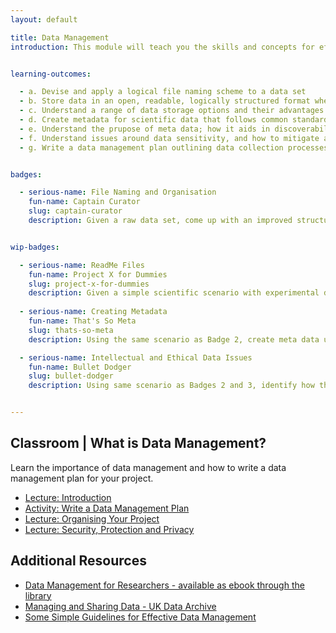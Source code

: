 ```yaml
---
layout: default

title: Data Management
introduction: This module will teach you the skills and concepts for effective Data Management. Simply put, Data Management is about taking care of your data so that your work isn't hindered by data issues. Your data is effectively organised and stored so you can access and understand it with ease. Effective data management goes hand in hand with effective data sharing, if you organise data well for your own use, collaborators and other users of the data will also benefit.


learning-outcomes:

  - a. Devise and apply a logical file naming scheme to a data set
  - b. Store data in an open, readable, logically structured format when possible
  - c. Understand a range of data storage options and their advantages and disadvantages
  - d. Create metadata for scientific data that follows common standards
  - e. Understand the prupose of meta data; how it aids in discoverability and describing data
  - f. Understand issues around data sensitivity, and how to mitigate and manage these issues 
  - g. Write a data management plan outlining data collection processes and naming conventions 


badges:

  - serious-name: File Naming and Organisation
    fun-name: Captain Curator
    slug: captain-curator
    description: Given a raw data set, come up with an improved structure and file naming strategy. Sketch or create an example of this strategy and discuss its benefits with an assessor.  


wip-badges:

  - serious-name: ReadMe Files
    fun-name: Project X for Dummies
    slug: project-x-for-dummies
    description: Given a simple scientific scenario with experimental data, create a README.txt file.
  
  - serious-name: Creating Metadata
    fun-name: That's So Meta
    slug: thats-so-meta
    description: Using the same scenario as Badge 2, create meta data using [STANDARD X]

  - serious-name: Intellectual and Ethical Data Issues
    fun-name: Bullet Dodger
    slug: bullet-dodger
    description: Using same scenario as Badges 2 and 3, identify how the raw data might need to be collected (anonymization), stored for a length of time/destroyed after study as well as limitations around sharing for IP reasons.  


---
```




## Classroom | What is Data Management?

Learn the importance of data management and how to write a data management plan for your project.

- [Lecture: Introduction](slideshows/introduction)
- [Activity: Write a Data Management Plan](https://wiki.auckland.ac.nz/download/attachments/108857820/UOA_R_DMP_template_Jun2016_draftCMv3-5.docx?version=1&modificationDate=1467603337000&api=v2)
- [Lecture: Organising Your Project](slideshows/organising-your-project)
- [Lecture: Security, Protection and Privacy](slideshows/security-protection-privacy)







<!--
## Independent | Project Data Analysis

This Hacky Hour should be used to start managing your project data using the principles taught in this module. Think about how to name and organise your files. Start creating a data management plan, so that your data can live beyond the time frame of your project.   

**Resources**

- [Data Management Plan Worksheet (TODO: Anthony)](#)
{:.resources}

-->




## Additional Resources

- [Data Management for Researchers - available as ebook through the library](http://www.library.auckland.ac.nz/?FROM_REF=bn-bc)
- [Managing and Sharing Data - UK Data Archive](http://www.data-archive.ac.uk/media/2894/managingsharing.pdf)
- [Some Simple Guidelines for Effective Data Management](http://onlinelibrary.wiley.com/doi/10.1890/0012-9623-90.2.205/full)






